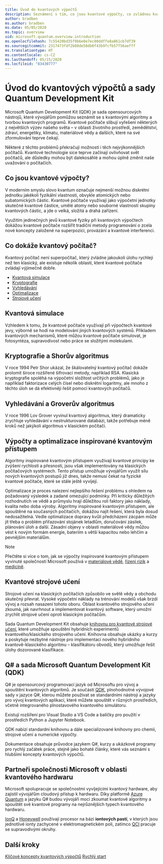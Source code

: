 ```yaml
---
title: Úvod do kvantových výpočtů
description: Seznámení s tím, co jsou kvantové výpočty, co zvládnou kvantové počítače a jak se naučit provádět kvantové výpočty
author: bradben
ms.author: bradben
ms.date: 05/05/2020
ms.topic: overview
uid: microsoft.quantum.overview.introduction
ms.openlocfilehash: 7c55420bd35f9b6e0e7ec80ddffe8a861cb7df39
ms.sourcegitcommit: 2317473fdf2b80de58db0f43b9fcfb57f56aefff
ms.translationtype: HT
ms.contentlocale: cs-CZ
ms.lasthandoff: 05/15/2020
ms.locfileid: "83430777"
---
```

# <a name="introduction-to-quantum-computing-and-the-quantum-development-kit"></a>Úvod do kvantových výpočtů a sady Quantum Development Kit

Microsoft Quantum Development Kit (QDK) je sada opensourcových nástrojů, které vývojářům pomůžou seznámit se s kvantovými algoritmy a tvorbou kvantových programů. Kvantové počítače slibují vyřešení některých z největších výzev našeho světa – v oblasti životního prostředí, zemědělství, zdraví, energetiky, klimatu, materiálové vědy a dalších, které na své zformulování teprve čekají.  

Některé z těchto problémů překračují možnosti i těch nejvýkonnějších počítačů. Kvantové technologie sice teprve začínají ovlivňovat svět počítačů, ale důsledky mohou být dalekosáhlé a mohou úplně změnit naše uvažování o počítačích.

## <a name="what-is-quantum-computing"></a>Co jsou kvantové výpočty?

V moderním smyslu slovo kvantum označuje nejmenší možnou diskrétní jednotku jakékoli fyzikální vlastnosti, obvykle atomických nebo subatomických částic. Kvantové počítače využívají jako výpočetní jednotky skutečné kvantové částice, umělé atomy nebo souborné vlastnosti skupiny kvantových částic, a jde o velká, složitá a drahá zařízení.

Využitím jedinečných jevů kvantové fyziky při kvantových výpočtech dokážou kvantové počítače rozšířit tradiční metody programování o zcela nové koncepty založené na superpozici, provázání a kvantové interferenci.

## <a name="what-can-a-quantum-computer-do"></a>Co dokáže kvantový počítač?

Kvantový počítač není superpočítač, který zvládne jakoukoli úlohu rychleji než ten klasický, ale existuje několik oblastí, které kvantové počítače zvládají výjimečně dobře.

- [Kvantová simulace](xref:microsoft.quantum.overview.introduction#quantum-simulation)
- [Kryptografie](xref:microsoft.quantum.overview.introduction#cryptography-and-shors-algorithm)
- [Vyhledávání](xref:microsoft.quantum.overview.introduction#search-and-grovers-algorithm)
- [Optimalizace](xref:microsoft.quantum.overview.introduction#quantum-inspired-computing-and-optimization)
- [Strojové učení](xref:microsoft.quantum.overview.introduction#quantum-machine-learning)

## <a name="quantum-simulation"></a>Kvantová simulace

Vzhledem k tomu, že kvantové počítače využívají při výpočtech kvantové jevy, výborně se hodí na modelování jiných kvantových systémů. Příkladem kvantových mechanismů, které můžou kvantové počítače simulovat, je fotosyntéza, supravodivost nebo práce se složitými molekulami.

## <a name="cryptography-and-shors-algorithm"></a>Kryptografie a Shorův algoritmus

V roce 1994 Petr Shor ukázal, že škálovatelný kvantový počítač dokáže prolomit široce rozšířené šifrovací metody, například RSA. Klasická kryptografie spoléhá na výpočetní složitost určitých problémů, jako je například faktorizace celých čísel nebo diskrétní logaritmy, ale mnoho z těchto úloh se dá efektivněji řešit pomocí kvantových počítačů.

## <a name="search-and-grovers-algorithm"></a>Vyhledávání a Groverův algoritmus

V roce 1996 Lov Grover vyvinul kvantový algoritmus, který dramaticky zrychluje vyhledávání v nestrukturované databázi, takže potřebuje méně kroků než jakýkoli algoritmus v klasickém počítači.

## <a name="quantum-inspired-computing-and-optimization"></a>Výpočty a optimalizace inspirované kvantovým přístupem

Algoritmy inspirované kvantovým přístupem využívají kvantové principy ke zvýšení rychlosti a přesnosti, jsou však implementovány na klasických počítačových systémech. Tento přístup umožňuje vývojářům využít sílu nových kvantových postupů již dnes, takže nemusí čekat na fyzické kvantové počítače, které se stále ještě vyvíjejí.

Optimalizace je proces nalezení nejlepšího řešení problému s ohledem na požadovaný výsledek a zadané omezující podmínky. Při kriticky důležitých rozhodnutích ve vědě a průmyslu hrají důležitou roli faktory jako náklady, kvalita nebo doba výroby. Algoritmy inspirované kvantovým přístupem, ale spouštěné na současných počítačích, dokážou najít řešení, která byla dosud nedosažitelná. Vedle optimalizace dopravy kvůli předcházení zácpám může jít třeba o problém přiřazování stojánek letadlům, doručování zásilek, plánování úloh a další. Zásadní objevy v oblasti materiálové vědy můžou vést k novým formám energie, bateriím s větší kapacitou nebo lehčím a pevnějším materiálům.

> [!NOTE]
> Přečtěte si více o tom, jak se výpočty inspirované kvantovým přístupem vyvinuté společností Microsoft používá v [materiálové vědě](https://cloudblogs.microsoft.com/quantum/2020/01/21/oti-lumionics-accelerating-materials-design-microsoft-azure-quantum/), [řízení rizik](https://cloudblogs.microsoft.com/quantum/2019/05/22/microsoft-quantum-collaborates-with-willis-towers-watson-to-transform-risk-management-solutions/) a [medicíně](https://blogs.microsoft.com/blog/2018/05/18/microsoft-quantum-helps-case-western-reserve-university-advance-mri-research/).

## <a name="quantum-machine-learning"></a>Kvantové strojové učení

Strojové učení na klasických počítačích způsobilo ve světě vědy a obchodu skutečný převrat. Vysoké výpočetní náklady na trénování modelů však brzdí vývoj a rozsah nasazení tohoto oboru. Oblast kvantového strojového učení zkoumá, jak navrhnout a implementovat kvantový software, který umožní zrychlit strojové učení oproti klasickým počítačům.

Sada Quantum Development Kit obsahuje [knihovnu pro kvantové strojové učení](xref:microsoft.quantum.machine-learning.concepts.intro), které umožňuje spouštění hybridních experimentů kvantového/klasického strojového učení. Knihovna obsahuje ukázky a kurzy a poskytuje nezbytné nástroje pro implementaci nového hybridního kvantově-klasického algoritmu – klasifikátoru obvodů, který umožňuje řešit úlohy dozorované klasifikace.

## <a name="q-and-the-microsoft-quantum-development-kit-qdk"></a>Q# a sada Microsoft Quantum Development Kit (QDK)

Q# je opensourcový programovací jazyk od Microsoftu pro vývoj a spouštění kvantových algoritmů. Je součástí [QDK](https://docs.microsoft.com/quantum/), plnohodnotné vývojové sady v jazyce Q#, kterou můžete používat se standardními nástroji a jazyky pro vývoj kvantových aplikací, které můžete spouštět v různých prostředích, včetně integrovaného plnostavového kvantového simulátoru.

Existují rozšíření pro Visual Studio a VS Code a balíčky pro použití v prostředích Python a Jupyter Notebook.

QDK nabízí standardní knihovnu a dále specializované knihovny pro chemii, strojové učení a numerické výpočty.

Dokumentace obsahuje průvodce jazykem Q#, kurzy a ukázkové programy pro rychlý začátek práce, stejně jako bohaté články, které vás seznámí s hlubšími koncepty kvantových výpočtů.  

## <a name="microsoft-quantum-hardware-partners"></a>Partneři společnosti Microsoft v oblasti kvantového hardwaru

Microsoft spolupracuje se společnostmi vyvíjejícími kvantový hardware, aby zajistil vývojářům cloudový přístup k hardwaru. Díky platformě [Azure Quantum](https://azure.microsoft.com/services/quantum/) a jazyku Q# budou vývojáři moci zkoumat kvantové algoritmy a spouštět své kvantové programy na nejrůznějších typech kvantového hardwaru.

[IonQ](https://ionq.com/news/november-4-2019-microsoft-partnership) a [Honeywell](https://www.honeywell.com/en-us/newsroom/news/2019/11/the-future-of-quantum-computing) používají procesor na bázi **iontových pastí**, v kterých jsou jednotlivé ionty zachycené v elektromagnetickém poli, zatímco [QCI](https://quantumcircuits.com/news-and-publications/quantum-circuits-partners-with-microsoft-on-azure-quantum) pracuje se supravodivými okruhy.

## <a name="next-steps"></a>Další kroky

[Klíčové koncepty kvantových výpočtů](xref:microsoft.quantum.overview.understanding)
[Rychlý start](xref:microsoft.quantum.welcome)